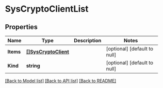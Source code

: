 # SysCryptoClientList

## Properties
Name | Type | Description | Notes
------------ | ------------- | ------------- | -------------
**Items** | [**[]SysCryptoClient**](sys_crypto_client.md) |  | [optional] [default to null]
**Kind** | **string** |  | [optional] [default to null]

[[Back to Model list]](../README.md#documentation-for-models) [[Back to API list]](../README.md#documentation-for-api-endpoints) [[Back to README]](../README.md)



